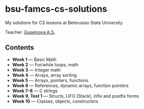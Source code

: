 # bsu-famcs-cs-solutions
My solutions for CS lessons at Belorusian State University

Teacher: [Guseinova A.S.](http://www.fpmi.bsu.by/main.aspx?guid=32561)

## Contents
  * **Week 1** — Basic Math
  * **Week 2** — For/while loops, math
  * **Week 3** — Integer math
  * **Week 4** — Arrays, array sorting
  * **Week 5** — Arrays, pointers, functions
  * **Week 6** — References, dynamic arrays, function pointers
  * **Week 7-8** — C strings
  * **Week 9, Test 1** — Structs, LIFO (Stack), infix and postfix forms
  * **Week 10** — Classes, objects, constructors
